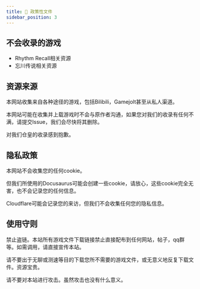 ```yaml
---
title: 📕 政策性文件
sidebar_position: 3
---
```


## 不会收录的游戏

- Rhythm Recall相关资源
- 忘川传说相关资源

## 资源来源

本网站收集来自各种途径的游戏，包括Bilibili，Gamejolt甚至从私人渠道。

本网站可能在收集并上载游戏时不会与原作者沟通，如果您对我们的收录有任何不满，请提交Issue，我们会尽快将其删除。

对我们仓皇的收录感到抱歉。

## 隐私政策

本网站不会收集您的任何cookie。

但我们所使用的Docusaurus可能会创建一些cookie，请放心，这些cookie完全无害，也不会记录您的任何信息。

Cloudflare可能会记录您的来访，但我们不会收集任何您的隐私信息。

## 使用守则

禁止盗链。本站所有游戏文件下载链接禁止直接配布到任何网站，帖子，qq群等。如需调用，请直接宣传本站。

请不要出于无聊或测速等目的下载您所不需要的游戏文件，或无意义地反复下载文件。资源宝贵。

请不要对本站进行攻击。虽然攻击也没有什么意义。
